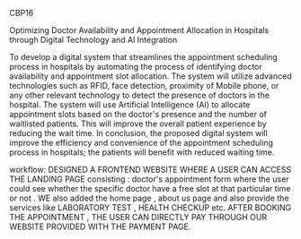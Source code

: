  CBP16

Optimizing Doctor Availability and Appointment Allocation in Hospitals through Digital Technology and Al Integration

To develop a digital system that streamlines the appointment scheduling process in hospitals by automating the process of identifying doctor availability and appointment slot allocation. The system will utilize advanced technologies such as RFID, face detection, proximity of Mobile phone, or any other relevant technology to detect the presence of doctors in the hospital. The system will use Artificial Intelligence (AI) to allocate appointment slots based on the doctor's presence and the number of waitlisted patients. This will improve the overall patient experience by reducing the wait time. In conclusion, the proposed digital system will improve the efficiency and convenience of the appointment scheduling process in hospitals; the patients will benefit with reduced waiting time.

workflow:
  DESIGNED A FRONTEND WEBSITE WHERE A USER CAN ACCESS THE LANDING PAGE consisting : doctor's appointment form where the user could see whether the specific doctor have a free slot at that particular time or not . 
  WE also added the home page , about us page and also provide the services like LABORATORY TEST , HEALTH CHECKUP etc. 
  AFTER BOOKING THE APPOINTMENT , THE USER CAN DIRECTLY PAY THROUGH OUR WEBSITE PROVIDED WITH THE PAYMENT PAGE.
  
